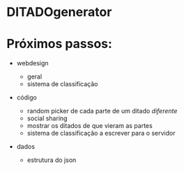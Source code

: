 # DITADOgenerator

# Próximos passos: 
* webdesign
    * geral
    * sistema de classificação
    
* código
    * random picker de cada parte de um ditado *diferente*
    * social sharing
    * mostrar os ditados de que vieram as partes
    * sistema de classificação a escrever para o servidor
    

* dados
    * estrutura do json